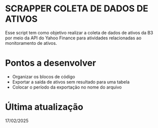 # SCRAPPER COLETA DE DADOS DE ATIVOS

Esse script tem como objetivo realizar a coleta de dados de ativos da B3 por meio da API do Yahoo Finance para
atividades relacionadas ao monitoramento de ativos.

# Pontos a desenvolver

- Organizar os blocos de código
- Exportar a saída de ativos sem resultado para uma tabela
- Colocar o período da exportação no nome do arquivo

# Última atualização

17/02/2025

